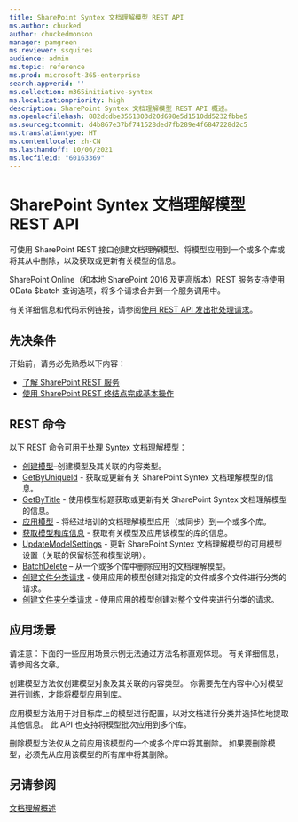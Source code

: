 ```yaml
---
title: SharePoint Syntex 文档理解模型 REST API
ms.author: chucked
author: chuckedmonson
manager: pamgreen
ms.reviewer: ssquires
audience: admin
ms.topic: reference
ms.prod: microsoft-365-enterprise
search.appverid: ''
ms.collection: m365initiative-syntex
ms.localizationpriority: high
description: SharePoint Syntex 文档理解模型 REST API 概述。
ms.openlocfilehash: 882dcdbe3561803d20d698e5d1510dd5232fbbe5
ms.sourcegitcommit: d4b867e37bf741528ded7fb289e4f6847228d2c5
ms.translationtype: HT
ms.contentlocale: zh-CN
ms.lasthandoff: 10/06/2021
ms.locfileid: "60163369"
---
```

# <a name="sharepoint-syntex-document-understanding-model-rest-api"></a>SharePoint Syntex 文档理解模型 REST API

可使用 SharePoint REST 接口创建文档理解模型、将模型应用到一个或多个库或将其从中删除，以及获取或更新有关模型的信息。 

SharePoint Online（和本地 SharePoint 2016 及更高版本）REST 服务支持使用 OData $batch 查询选项，将多个请求合并到一个服务调用中。 

有关详细信息和代码示例链接，请参阅[使用 REST API 发出批处理请求](/sharepoint/dev/sp-add-ins/make-batch-requests-with-the-rest-apis)。

## <a name="prerequisites"></a>先决条件

开始前，请务必先熟悉以下内容：

- [了解 SharePoint REST 服务](/sharepoint/dev/sp-add-ins/get-to-know-the-sharepoint-rest-service) 
- [使用 SharePoint REST 终结点完成基本操作](/sharepoint/dev/sp-add-ins/complete-basic-operations-using-sharepoint-rest-endpoints)

## <a name="rest-commands"></a>REST 命令

以下 REST 命令可用于处理 Syntex 文档理解模型：

- [创建模型](rest-createmodel-method.md)–创建模型及其关联的内容类型。
- [GetByUniqueId](rest-getbyuniqueid-method.md) - 获取或更新有关 SharePoint Syntex 文档理解模型的信息。
- [GetByTitle](rest-getbytitle-method.md) - 使用模型标题获取或更新有关 SharePoint Syntex 文档理解模型的信息。
- [应用模型](rest-applymodel-method.md) - 将经过培训的文档理解模型应用（或同步）到一个或多个库。
- [获取模型和库信息](rest-getmodelandlibraryinfo.md) - 获取有关模型及应用该模型的库的信息。
- [UpdateModelSettings](rest-updatemodelsettings-method.md) - 更新 SharePoint Syntex 文档理解模型的可用模型设置（关联的保留标签和模型说明）。
- [BatchDelete](rest-batchdelete-method.md) – 从一个或多个库中删除应用的文档理解模型。
- [创建文件分类请求](rest-createclassificationrequest.md) - 使用应用的模型创建对指定的文件或多个文件进行分类的请求。
- [创建文件夹分类请求](rest-createclassificationrequest.md) - 使用应用的模型创建对整个文件夹进行分类的请求。

## <a name="scenarios"></a>应用场景

请注意：下面的一些应用场景示例无法通过方法名称直观体现。 有关详细信息，请参阅各文章。

创建模型方法仅创建模型对象及其关联的内容类型。 你需要先在内容中心对模型进行训练，才能将模型应用到库。

应用模型方法用于对目标库上的模型进行配置，以对文档进行分类并选择性地提取其他信息。 此 API 也支持将模型批次应用到多个库。

删除模型方法仅从之前应用该模型的一个或多个库中将其删除。 如果要删除模型，必须先从应用该模型的所有库中将其删除。


## <a name="see-also"></a>另请参阅

[文档理解概述](../document-understanding-overview.md)

